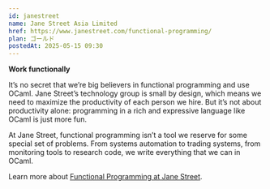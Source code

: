 ```yaml
---
id: janestreet
name: Jane Street Asia Limited
href: https://www.janestreet.com/functional-programming/
plan: ゴールド
postedAt: 2025-05-15 09:30
---
```


**Work functionally**

It’s no secret that we’re big believers in functional programming and use OCaml. Jane Street’s technology group is small by design, which means we need to maximize the productivity of each person we hire. But it’s not about productivity alone: programming in a rich and expressive language like OCaml is just more fun.

At Jane Street, functional programming isn’t a tool we reserve for some special set of problems. From systems automation to trading systems, from monitoring tools to research code, we write everything that we can in OCaml.

Learn more about [Functional Programming at Jane Street](https://www.janestreet.com/functional-programming/).
